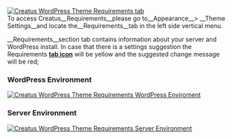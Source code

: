 <div class="thz-lightbox-gallery" markdown="1">

<div class="thz-doc-image max">
<a class="thz-lightbox mfp-image" href="../../docs-media/requirements-tab.jpg" data-mfp-title="Creatus WordPress Theme Requirements tab" data-modal-size="large">
	<img src="../../docs-media/requirements-tab.jpg" alt="Creatus WordPress Theme Requirements tab" />
</a>
</div>

<div markdown="1">
To access Creatus__Requirements__please go to__Appearance__> __Theme Settings__and locate the__Requirements__tab in the left side vertical menu. 

__Requirements__section tab contains information about your server and WordPress install. In case that there is a settings suggestion the Requirements <a class="thz-lightbox mfp-image" href="../../docs-media/requirements-tab-icon.jpg" data-mfp-title="Creatus WordPress Theme Requirements WordPress Environment" data-modal-size="large">__tab icon__</a> will be yellow and the suggested change message will be red;

</div>

### WordPress Environment
<div class="thz-doc-image max">
<a class="thz-lightbox mfp-image" href="../../docs-media/requirements-wordpress.jpg" data-mfp-title="Creatus WordPress Theme Requirements WordPress Environment" data-modal-size="large">
	<img src="../../docs-media/requirements-wordpress.jpg" alt="Creatus WordPress Theme Requirements WordPress Enviroment" />
</a>
</div>

### Server Environment
<div class="thz-doc-image max">
<a class="thz-lightbox mfp-image" href="../../docs-media/requirements-server.jpg" data-mfp-title="Creatus WordPress Theme Requirements Server Environment" data-modal-size="large">
	<img src="../../docs-media/requirements-server.jpg" alt="Creatus WordPress Theme Requirements Server Environment" />
</a>
</div>

</div>